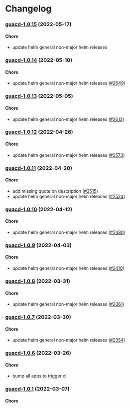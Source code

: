 # Changelog<br>


<a name="guacd-1.0.15"></a>
### [guacd-1.0.15](https://github.com/truecharts/apps/compare/guacd-1.0.14...guacd-1.0.15) (2022-05-17)

#### Chore

* update helm general non-major helm releases



<a name="guacd-1.0.14"></a>
### [guacd-1.0.14](https://github.com/truecharts/apps/compare/guacd-1.0.13...guacd-1.0.14) (2022-05-10)

#### Chore

* update helm general non-major helm releases ([#2649](https://github.com/truecharts/apps/issues/2649))



<a name="guacd-1.0.13"></a>
### [guacd-1.0.13](https://github.com/truecharts/apps/compare/guacd-1.0.12...guacd-1.0.13) (2022-05-05)

#### Chore

* update helm general non-major helm releases ([#2612](https://github.com/truecharts/apps/issues/2612))



<a name="guacd-1.0.12"></a>
### [guacd-1.0.12](https://github.com/truecharts/apps/compare/guacd-1.0.11...guacd-1.0.12) (2022-04-26)

#### Chore

* update helm general non-major helm releases ([#2573](https://github.com/truecharts/apps/issues/2573))



<a name="guacd-1.0.11"></a>
### [guacd-1.0.11](https://github.com/truecharts/apps/compare/guacd-1.0.10...guacd-1.0.11) (2022-04-20)

#### Chore

* add missing quote on description ([#2515](https://github.com/truecharts/apps/issues/2515))
* update helm general non-major helm releases ([#2524](https://github.com/truecharts/apps/issues/2524))



<a name="guacd-1.0.10"></a>
### [guacd-1.0.10](https://github.com/truecharts/apps/compare/guacd-1.0.9...guacd-1.0.10) (2022-04-12)

#### Chore

* update helm general non-major helm releases ([#2480](https://github.com/truecharts/apps/issues/2480))



<a name="guacd-1.0.9"></a>
### [guacd-1.0.9](https://github.com/truecharts/apps/compare/guacd-1.0.8...guacd-1.0.9) (2022-04-03)

#### Chore

* update helm general non-major helm releases ([#2410](https://github.com/truecharts/apps/issues/2410))



<a name="guacd-1.0.8"></a>
### [guacd-1.0.8](https://github.com/truecharts/apps/compare/guacd-1.0.7...guacd-1.0.8) (2022-03-31)

#### Chore

* update helm general non-major helm releases ([#2361](https://github.com/truecharts/apps/issues/2361))



<a name="guacd-1.0.7"></a>
### [guacd-1.0.7](https://github.com/truecharts/apps/compare/guacd-1.0.6...guacd-1.0.7) (2022-03-30)

#### Chore

* update helm general non-major helm releases ([#2354](https://github.com/truecharts/apps/issues/2354))



<a name="guacd-1.0.6"></a>
### [guacd-1.0.6](https://github.com/truecharts/apps/compare/guacd-1.0.5...guacd-1.0.6) (2022-03-26)

#### Chore

* bump all apps to trigger ci



<a name="guacd-1.0.1"></a>
### [guacd-1.0.1](https://github.com/truecharts/apps/compare/guacd-1.0.0...guacd-1.0.1) (2022-03-07)

#### Chore

